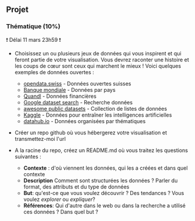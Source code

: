 
## Projet

### Thématique (10%)

❗ Délai 11 mars 23h59 ❗
* Choisissez un ou plusieurs jeux de données qui vous inspirent et qui feront partie de votre visualisation. Vous devrez raconter une histoire et les coups de cœur sont ceux qui marchent le mieux ! Voici quelques exemples de données ouvertes :

  * [opendata.swiss](https://opendata.swiss/fr/) - Données ouvertes suisses
  * [Banque mondiale](https://datacatalog.worldbank.org/) - Données par pays
  * [Quandl](https://www.quandl.com/search) - Données financières
  * [Google dataset search](https://toolbox.google.com/datasetsearch) - Recherche données
  * [awesome public datasets](https://github.com/awesomedata/awesome-public-datasets) - Collection de listes de données
  * [Kaggle](https://www.kaggle.com/datasets) - Données pour entraîner les intelligences artificielles
  * [datahub.io](https://datahub.io/collections) - Données organisées par thématiques

    
* Créer un repo github où vous hébergerez votre visualisation et transmettez-moi l'url


* A la racine du repo, créez un README.md où vous traitez les questions suivantes : 
  * **Contexte** : d'où viennent les données, qui les a créées et dans quel contexte 
  * **Description** Comment sont structurées les données ? Parler du format, des attributs et du type de données
  * **But**: qu'est-ce que vous voulez découvrir ? Des tendances ? Vous voulez *explorer* ou *expliquer*?
  * **Références**: Qui d'autre dans le web ou dans la recherche a utilisé ces données ? Dans quel but ?


